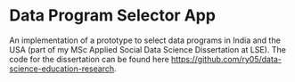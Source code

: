 # Data Program Selector App

An implementation of a prototype to select data programs in India and the USA (part of my MSc Applied Social Data Science Dissertation at LSE). The code for the dissertation can be found here https://github.com/ry05/data-science-education-research. 

